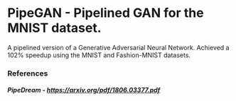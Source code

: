 # PipeGAN - Pipelined GAN for the MNIST dataset.
A pipelined version of a Generative Adversarial Neural Network. Achieved a 102% speedup using the MNIST and Fashion-MNIST datasets.

### References

##### PipeDream - https://arxiv.org/pdf/1806.03377.pdf
